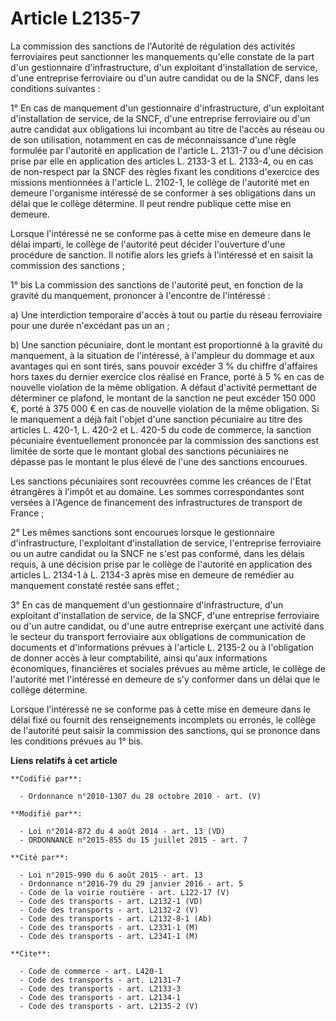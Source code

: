 # Article L2135-7

La commission des sanctions de l'Autorité de régulation des activités ferroviaires peut sanctionner les manquements qu'elle
constate de la part d'un gestionnaire d'infrastructure, d'un exploitant d'installation de service, d'une entreprise
ferroviaire ou d'un autre candidat ou de la SNCF, dans les conditions suivantes : 

1° En cas de manquement d'un gestionnaire d'infrastructure, d'un exploitant d'installation de service, de la SNCF, d'une
entreprise ferroviaire ou d'un autre candidat aux obligations lui incombant au titre de l'accès au réseau ou de son
utilisation, notamment en cas de méconnaissance d'une règle formulée par l'autorité en application de l'article L. 2131-7 ou
d'une décision prise par elle en application des articles L. 2133-3 et L. 2133-4, ou en cas de non-respect par la SNCF des
règles fixant les conditions d'exercice des missions mentionnées à l'article L. 2102-1, le collège de l'autorité met en
demeure l'organisme intéressé de se conformer à ses obligations dans un délai que le collège détermine. Il peut rendre
publique cette mise en demeure. 

Lorsque l'intéressé ne se conforme pas à cette mise en demeure dans le délai imparti, le collège de l'autorité peut décider
l'ouverture d'une procédure de sanction. Il notifie alors les griefs à l'intéressé et en saisit la commission des
sanctions ; 

1° bis La commission des sanctions de l'autorité peut, en fonction de la gravité du manquement, prononcer à l'encontre de
l'intéressé : 

a) Une interdiction temporaire d'accès à tout ou partie du réseau ferroviaire pour une durée n'excédant pas un an ; 

b) Une sanction pécuniaire, dont le montant est proportionné à la gravité du manquement, à la situation de l'intéressé, à
l'ampleur du dommage et aux avantages qui en sont tirés, sans pouvoir excéder 3 % du chiffre d'affaires hors taxes du dernier
exercice clos réalisé en France, porté à 5 % en cas de nouvelle violation de la même obligation. A défaut d'activité
permettant de déterminer ce plafond, le montant de la sanction ne peut excéder 150 000 €, porté à 375 000 € en cas de
nouvelle violation de la même obligation. Si le manquement a déjà fait l'objet d'une sanction pécuniaire au titre des
articles L. 420-1, L. 420-2 et L. 420-5 du code de commerce, la sanction pécuniaire éventuellement prononcée par la
commission des sanctions est limitée de sorte que le montant global des sanctions pécuniaires ne dépasse pas le montant le
plus élevé de l'une des sanctions encourues. 

Les sanctions pécuniaires sont recouvrées comme les créances de l'Etat étrangères à l'impôt et au domaine. Les sommes
correspondantes sont versées à l'Agence de financement des infrastructures de transport de France ; 

2° Les mêmes sanctions sont encourues lorsque le gestionnaire d'infrastructure, l'exploitant d'installation de service,
l'entreprise ferroviaire ou un autre candidat ou la SNCF ne s'est pas conformé, dans les délais requis, à une décision prise
par le collège de l'autorité en application des articles L. 2134-1 à L. 2134-3 après mise en demeure de remédier au
manquement constaté restée sans effet ; 

3° En cas de manquement d'un gestionnaire d'infrastructure, d'un exploitant d'installation de service, de la SNCF, d'une
entreprise ferroviaire ou d'un autre candidat, ou d'une autre entreprise exerçant une activité dans le secteur du transport
ferroviaire aux obligations de communication de documents et d'informations prévues à l'article L. 2135-2 ou à l'obligation
de donner accès à leur comptabilité, ainsi qu'aux informations économiques, financières et sociales prévues au même article,
le collège de l'autorité met l'intéressé en demeure de s'y conformer dans un délai que le collège détermine. 

Lorsque l'intéressé ne se conforme pas à cette mise en demeure dans le délai fixé ou fournit des renseignements incomplets ou
erronés, le collège de l'autorité peut saisir la commission des sanctions, qui se prononce dans les conditions prévues au 1°
bis.

**Liens relatifs à cet article**

	**Codifié par**:

	  - Ordonnance n°2010-1307 du 28 octobre 2010 - art. (V)

	**Modifié par**:

	  - Loi n°2014-872 du 4 août 2014 - art. 13 (VD)
	  - ORDONNANCE n°2015-855 du 15 juillet 2015 - art. 7

	**Cité par**:

	  - Loi n°2015-990 du 6 août 2015 - art. 13
	  - Ordonnance n°2016-79 du 29 janvier 2016 - art. 5
	  - Code de la voirie routière - art. L122-17 (V)
	  - Code des transports - art. L2132-1 (VD)
	  - Code des transports - art. L2132-2 (V)
	  - Code des transports - art. L2132-8-1 (Ab)
	  - Code des transports - art. L2331-1 (M)
	  - Code des transports - art. L2341-1 (M)

	**Cite**:

	  - Code de commerce - art. L420-1
	  - Code des transports - art. L2131-7
	  - Code des transports - art. L2133-3
	  - Code des transports - art. L2134-1
	  - Code des transports - art. L2135-2 (V)
